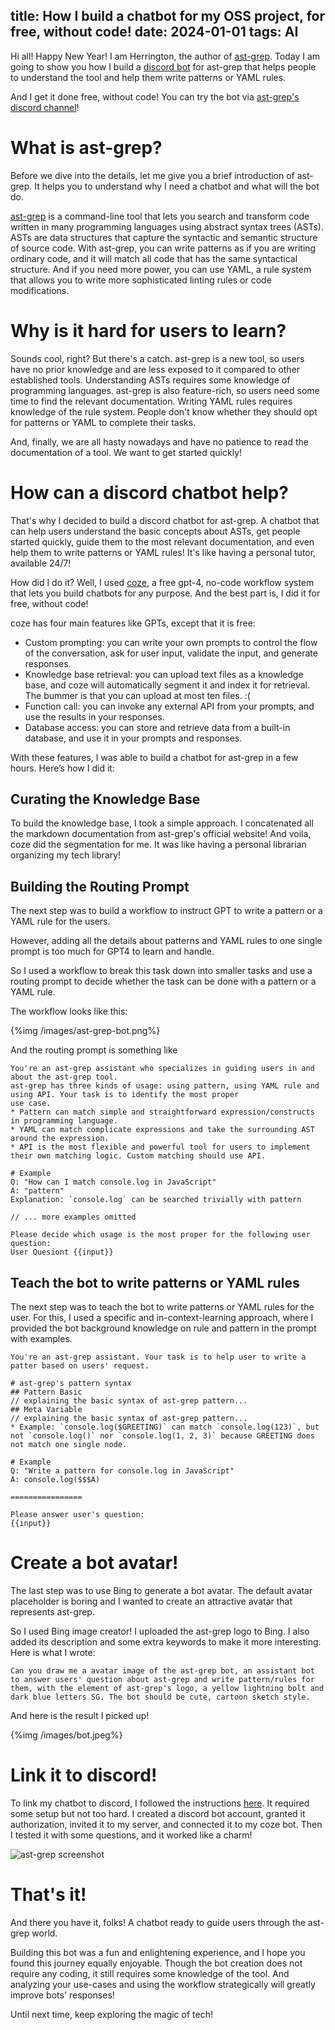 title: How I build a chatbot for my OSS project, for free, without code!
date: 2024-01-01
tags: AI
---

Hi all! Happy New Year! I am Herrington, the author of [ast-grep](https://github.com/ast-grep/ast-grep).
Today I am going to show you how I build a [discord bot](https://discord.com/invite/4YZjf6htSQ) for ast-grep that helps people to understand the tool and help them write patterns or YAML rules.

And I get it done free, without code! You can try the bot via [ast-grep's discord channel](https://discord.com/invite/4YZjf6htSQ)!

# What is ast-grep?

Before we dive into the details, let me give you a brief introduction of ast-grep. It helps you to understand why I need a chatbot and what will the bot do.

[ast-grep](https://ast-grep.github.io/) is a command-line tool that lets you search and transform code written in many programming languages using abstract syntax trees (ASTs). ASTs are data structures that capture the syntactic and semantic structure of source code. With ast-grep, you can write patterns as if you are writing ordinary code, and it will match all code that has the same syntactical structure. And if you need more power, you can use YAML, a rule system that allows you to write more sophisticated linting rules or code modifications.

# Why is it hard for users to learn?

Sounds cool, right? But there's a catch. ast-grep is a new tool, so users have no prior knowledge and are less exposed to it compared to other established tools. Understanding ASTs requires some knowledge of programming languages. ast-grep is also feature-rich, so users need some time to find the relevant documentation. Writing YAML rules requires knowledge of the rule system. People don't know whether they should opt for patterns or YAML to complete their tasks.

And, finally, we are all hasty nowadays and have no patience to read the documentation of a tool. We want to get started quickly!

# How can a discord chatbot help?

That's why I decided to build a discord chatbot for ast-grep. A chatbot that can help users understand the basic concepts about ASTs, get people started quickly, guide them to the most relevant documentation, and even help them to write patterns or YAML rules! It's like having a personal tutor, available 24/7!

How did I do it? Well, I used [coze](https://coze.com/), a free gpt-4, no-code workflow system that lets you build chatbots for any purpose. And the best part is, I did it for free, without code!

coze has four main features like GPTs, except that it is free:

* Custom prompting: you can write your own prompts to control the flow of the conversation, ask for user input, validate the input, and generate responses.
* Knowledge base retrieval: you can upload text files as a knowledge base, and coze will automatically segment it and index it for retrieval. The bummer is that you can upload at most ten files. :(
* Function call: you can invoke any external API from your prompts, and use the results in your responses.
* Database access: you can store and retrieve data from a built-in database, and use it in your prompts and responses.

With these features, I was able to build a chatbot for ast-grep in a few hours. Here’s how I did it:

## Curating the Knowledge Base

To build the knowledge base, I took a simple approach. I concatenated all the markdown documentation from ast-grep's official website! And voila, coze did the segmentation for me. It was like having a personal librarian organizing my tech library!

## Building the Routing Prompt

The next step was to build a workflow to instruct GPT to write a pattern or a YAML rule for the users.

However, adding all the details about patterns and YAML rules to one single prompt is too much for GPT4 to learn and handle.

So I used a workflow to break this task down into smaller tasks and use a routing prompt to decide whether the task can be done with a pattern or a YAML rule.

The workflow looks like this:

{%img /images/ast-grep-bot.png%}

And the routing prompt is something like

```
You're an ast-grep assistant who specializes in guiding users in and about the ast-grep tool.
ast-grep has three kinds of usage: using pattern, using YAML rule and using API. Your task is to identify the most proper
use case.
* Pattern can match simple and straightforward expression/constructs in programming language.
* YAML can match complicate expressions and take the surrounding AST around the expression.
* API is the most flexible and powerful tool for users to implement their own matching logic. Custom matching should use API.

# Example
Q: "How can I match console.log in JavaScript"
A: "pattern"
Explanation: `console.log` can be searched trivially with pattern

// ... more examples omitted

Please decide which usage is the most proper for the following user question:
User Quesiont {{input}}
```


## Teach the bot to write patterns or YAML rules

The next step was to teach the bot to write patterns or YAML rules for the user. For this, I used a specific and in-context-learning approach, where I provided the bot background knowledge on rule and pattern in the prompt with examples.

```
You're an ast-grep assistant. Your task is to help user to write a patter based on users' request.

# ast-grep's pattern syntax
## Pattern Basic
// explaining the basic syntax of ast-grep pattern...
## Meta Variable
// explaining the basic syntax of ast-grep pattern...
* Example: `console.log($GREETING)` can match `console.log(123)`, but not `console.log()` nor `console.log(1, 2, 3)` because GREETING does not match one single node.

# Example
Q: "Write a pattern for console.log in JavaScript"
A: console.log($$$A)

================

Please answer user's question:
{{input}}
```

# Create a bot avatar!

The last step was to use Bing to generate a bot avatar. The default avatar placeholder is boring and I wanted to create an attractive avatar that represents ast-grep.

So I used Bing image creator! I uploaded the ast-grep logo to Bing. I also added its description and some extra keywords to make it more interesting. Here is what I wrote:

```
Can you draw me a avatar image of the ast-grep bot, an assistant bot to answer users' question about ast-grep and write pattern/rules for them, with the element of ast-grep's logo, a yellow lightning bolt and dark blue letters SG. The bot should be cute, cartoon sketch style.
```

And here is the result I picked up!

{%img /images/bot.jpeg%}


# Link it to discord!

To link my chatbot to discord, I followed the instructions [here](https://www.coze.com/docs/publish/discord.html).
It required some setup but not too hard. I created a discord bot account, granted it authorization, invited it to my server, and connected it to my coze bot. Then I tested it with some questions, and it worked like a charm!

![ast-grep screenshot](https://pbs.twimg.com/media/GCaGKMQbIAAts1y?format=jpg&name=large)

# That's it!
And there you have it, folks! A chatbot ready to guide users through the ast-grep world.

Building this bot was a fun and enlightening experience, and I hope you found this journey equally enjoyable.
Though the bot creation does not require any coding, it still requires some knowledge of the tool. And analyzing your use-cases and using the workflow strategically will greatly improve bots' responses!

Until next time, keep exploring the magic of tech!
